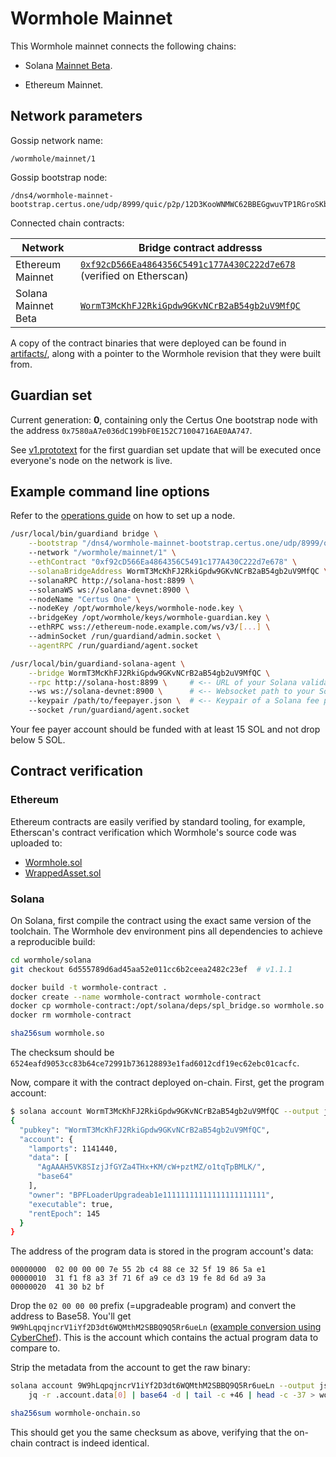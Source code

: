 # Wormhole Mainnet

This Wormhole mainnet connects the following chains:

- Solana [Mainnet Beta](https://docs.solana.com/clusters#mainnet-beta).

- Ethereum Mainnet.

## Network parameters

Gossip network name:

    /wormhole/mainnet/1

Gossip bootstrap node:

    /dns4/wormhole-mainnet-bootstrap.certus.one/udp/8999/quic/p2p/12D3KooWNMWC62BBEGgwuvTP1RGroSKbn8DNRubUKBcGwkrDk9dy

Connected chain contracts:

| Network             | Bridge contract addresss                       |
|---------------------|------------------------------------------------|
| Ethereum Mainnet    | [`0xf92cD566Ea4864356C5491c177A430C222d7e678`](https://etherscan.io/address/0xf92cD566Ea4864356C5491c177A430C222d7e678) (verified on Etherscan) |
| Solana Mainnet Beta | [`WormT3McKhFJ2RkiGpdw9GKvNCrB2aB54gb2uV9MfQC`](https://explorer.solana.com/address/WormT3McKhFJ2RkiGpdw9GKvNCrB2aB54gb2uV9MfQC?cluster=mainnet-beta) |

A copy of the contract binaries that were deployed can be found in [artifacts/](artifacts), along with a pointer to the
Wormhole revision that they were built from.

## Guardian set

Current generation: **0**, containing only the Certus One bootstrap node with the
address `0x7580aA7e036dC199bF0E152C71004716AE0AA747`.

See [v1.prototext](guardianset/v1.prototxt) for the first guardian set update that will be executed once everyone's
node on the network is live.

## Example command line options

Refer to the [operations guide](https://github.com/certusone/wormhole/blob/master/docs/operations.md) on how to set up a node.

```bash
/usr/local/bin/guardiand bridge \
    --bootstrap "/dns4/wormhole-mainnet-bootstrap.certus.one/udp/8999/quic/p2p/12D3KooWNMWC62BBEGgwuvTP1RGroSKbn8DNRubUKBcGwkrDk9dy"
    --network "/wormhole/mainnet/1" \
    --ethContract "0xf92cD566Ea4864356C5491c177A430C222d7e678" \
    --solanaBridgeAddress WormT3McKhFJ2RkiGpdw9GKvNCrB2aB54gb2uV9MfQC \  # <-- Solana Bridge address, same as the agent (NEW)
    --solanaRPC http://solana-host:8899 \                                # <-- Solana RPC URI, same as the agent (NEW)
    --solanaWS ws://solana-devnet:8900 \                                 # <-- Solana websocket URI, same as the agent (NEW)
    --nodeName "Certus One" \                                            # <-- your node's name (for network explorer usage)
    --nodeKey /opt/wormhole/keys/wormhole-node.key \                     # <-- auto-generated node key
    --bridgeKey /opt/wormhole/keys/wormhole-guardian.key \               # <-- your guardian key generated by "guardiand keygen"
    --ethRPC wss://ethereum-node.example.com/ws/v3/[...] \               # <-- your ETH full/light node websocket URI
    --adminSocket /run/guardiand/admin.socket \
    --agentRPC /run/guardiand/agent.socket
```

```bash
/usr/local/bin/guardiand-solana-agent \
    --bridge WormT3McKhFJ2RkiGpdw9GKvNCrB2aB54gb2uV9MfQC \
    --rpc http://solana-host:8899 \     # <-- URL of your Solana validator RPC server
    --ws ws://solana-devnet:8900 \      # <-- Websocket path to your Solana validator PubSub port (RPC port +1)
    --keypair /path/to/feepayer.json \  # <-- Keypair of a Solana fee payer account with ~10 SOL in it
    --socket /run/guardiand/agent.socket
```

Your fee payer account should be funded with at least 15 SOL and not drop below 5 SOL.

## Contract verification

### Ethereum

Ethereum contracts are easily verified by standard tooling, for example, Etherscan's contract verification which
Wormhole's source code was uploaded to:

- [Wormhole.sol](https://etherscan.io/address/0xf92cD566Ea4864356C5491c177A430C222d7e678#contracts)
- [WrappedAsset.sol](https://etherscan.io/address/0x9A5e27995309a03f8B583feBdE7eF289FcCdC6Ae#contracts)

### Solana

On Solana, first compile the contract using the exact same version of the toolchain. The Wormhole dev environment pins
all dependencies to achieve a reproducible build:

```bash
cd wormhole/solana
git checkout 6d555789d6ad45aa52e011cc6b2ceea2482c23ef  # v1.1.1

docker build -t wormhole-contract .
docker create --name wormhole-contract wormhole-contract
docker cp wormhole-contract:/opt/solana/deps/spl_bridge.so wormhole.so
docker rm wormhole-contract

sha256sum wormhole.so
```

The checksum should be `6524eafd9053cc83b64ce72991b736128893e1fad6012cdf19ec62ebc01cacfc`.

Now, compare it with the contract deployed on-chain. First, get the program account:

```bash
$ solana account WormT3McKhFJ2RkiGpdw9GKvNCrB2aB54gb2uV9MfQC --output json 
{
  "pubkey": "WormT3McKhFJ2RkiGpdw9GKvNCrB2aB54gb2uV9MfQC",
  "account": {
    "lamports": 1141440,
    "data": [
      "AgAAAH5VK8SIzjJfGYZa4THx+KM/cW+pztMZ/o1tqTpBMLK/",
      "base64"
    ],
    "owner": "BPFLoaderUpgradeab1e11111111111111111111111",
    "executable": true,
    "rentEpoch": 145
  }
}
```

The address of the program data is stored in the program account's data:

```
00000000  02 00 00 00 7e 55 2b c4 88 ce 32 5f 19 86 5a e1
00000010  31 f1 f8 a3 3f 71 6f a9 ce d3 19 fe 8d 6d a9 3a
00000020  41 30 b2 bf
```

Drop the `02 00 00 00` prefix (=upgradeable program) and convert the address to Base58. You'll get
`9W9hLqpqjncrV1iYf2D3dt6WQMthM2SBBQ9Q5Rr6ueLn` ([example conversion using CyberChef](https://gchq.github.io/CyberChef/#recipe=JPath_expression('account.data%5B0%5D','%5C%5Cn')From_Base64('A-Za-z0-9%2B/%3D',true)Drop_bytes(0,4,false)To_Base58('123456789ABCDEFGHJKLMNPQRSTUVWXYZabcdefghijkmnopqrstuvwxyz')&input=ewogICJwdWJrZXkiOiAiV29ybVQzTWNLaEZKMlJraUdwZHc5R0t2TkNyQjJhQjU0Z2IydVY5TWZRQyIsCiAgImFjY291bnQiOiB7CiAgICAibGFtcG9ydHMiOiAxMTQxNDQwLAogICAgImRhdGEiOiBbCiAgICAgICJBZ0FBQUg1Vks4U0l6akpmR1laYTRUSHgrS00vY1crcHp0TVovbzF0cVRwQk1MSy8iLAogICAgICAiYmFzZTY0IgogICAgXSwKICAgICJvd25lciI6ICJCUEZMb2FkZXJVcGdyYWRlYWIxZTExMTExMTExMTExMTExMTExMTExMTExIiwKICAgICJleGVjdXRhYmxlIjogdHJ1ZSwKICAgICJyZW50RXBvY2giOiAxNDUKICB9Cn0K)).
This is the account which contains the actual program data to compare to.

Strip the metadata from the account to get the raw binary:

```bash
solana account 9W9hLqpqjncrV1iYf2D3dt6WQMthM2SBBQ9Q5Rr6ueLn --output json | \
    jq -r .account.data[0] | base64 -d | tail -c +46 | head -c -37 > wormhole-onchain.so

sha256sum wormhole-onchain.so
```

This should get you the same checksum as above, verifying that the on-chain contract is indeed identical.
